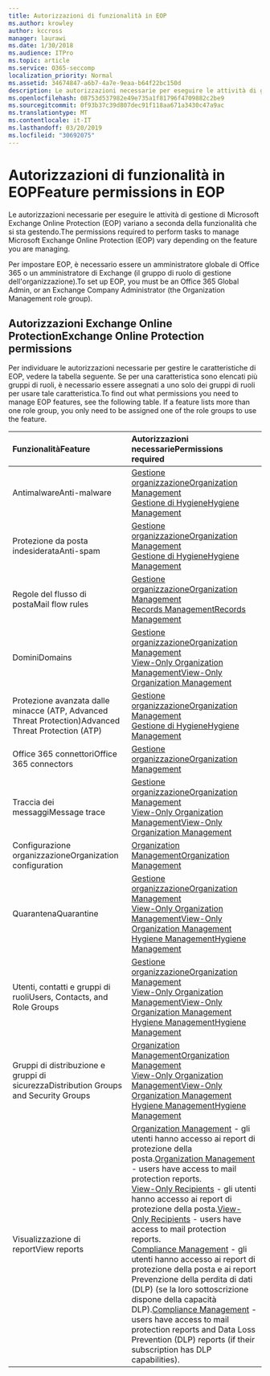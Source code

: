```yaml
---
title: Autorizzazioni di funzionalità in EOP
ms.author: krowley
author: kccross
manager: laurawi
ms.date: 1/30/2018
ms.audience: ITPro
ms.topic: article
ms.service: O365-seccomp
localization_priority: Normal
ms.assetid: 34674847-a6b7-4a7e-9eaa-b64f22bc150d
description: Le autorizzazioni necessarie per eseguire le attività di gestione di Microsoft Exchange Online Protection (EOP) variano a seconda della funzionalità che si sta gestendo.
ms.openlocfilehash: 08753d537982e49e735a1f81796f4709882c2be9
ms.sourcegitcommit: 0f93b37c39d807dec91f118aa671a3430c47a9ac
ms.translationtype: MT
ms.contentlocale: it-IT
ms.lasthandoff: 03/20/2019
ms.locfileid: "30692075"
---
```

# <a name="feature-permissions-in-eop"></a><span data-ttu-id="c01b2-103">Autorizzazioni di funzionalità in EOP</span><span class="sxs-lookup"><span data-stu-id="c01b2-103">Feature permissions in EOP</span></span>

<span data-ttu-id="c01b2-104">Le autorizzazioni necessarie per eseguire le attività di gestione di Microsoft Exchange Online Protection (EOP) variano a seconda della funzionalità che si sta gestendo.</span><span class="sxs-lookup"><span data-stu-id="c01b2-104">The permissions required to perform tasks to manage Microsoft Exchange Online Protection (EOP) vary depending on the feature you are managing.</span></span> 
  
<span data-ttu-id="c01b2-105">Per impostare EOP, è necessario essere un amministratore globale di Office 365 o un amministratore di Exchange (il gruppo di ruolo di gestione dell'organizzazione).</span><span class="sxs-lookup"><span data-stu-id="c01b2-105">To set up EOP, you must be an Office 365 Global Admin, or an Exchange Company Administrator (the Organization Management role group).</span></span>
  
## <a name="exchange-online-protection-permissions"></a><span data-ttu-id="c01b2-106">Autorizzazioni Exchange Online Protection</span><span class="sxs-lookup"><span data-stu-id="c01b2-106">Exchange Online Protection permissions</span></span>

<span data-ttu-id="c01b2-p101">Per individuare le autorizzazioni necessarie per gestire le caratteristiche di EOP, vedere la tabella seguente. Se per una caratteristica sono elencati più gruppi di ruoli, è necessario essere assegnati a uno solo dei gruppi di ruoli per usare tale caratteristica.</span><span class="sxs-lookup"><span data-stu-id="c01b2-p101">To find out what permissions you need to manage EOP features, see the following table. If a feature lists more than one role group, you only need to be assigned one of the role groups to use the feature.</span></span>
  
|<span data-ttu-id="c01b2-109">**Funzionalità**</span><span class="sxs-lookup"><span data-stu-id="c01b2-109">**Feature**</span></span>|<span data-ttu-id="c01b2-110">**Autorizzazioni necessarie**</span><span class="sxs-lookup"><span data-stu-id="c01b2-110">**Permissions required**</span></span>|
|:-----|:-----|
|<span data-ttu-id="c01b2-111">Antimalware</span><span class="sxs-lookup"><span data-stu-id="c01b2-111">Anti-malware</span></span>  <br/> |[<span data-ttu-id="c01b2-112">Gestione organizzazione</span><span class="sxs-lookup"><span data-stu-id="c01b2-112">Organization Management</span></span>](http://technet.microsoft.com/library/0bfd21c1-86ac-4369-86b7-aeba386741c8.aspx) <br/> [<span data-ttu-id="c01b2-113">Gestione di Hygiene</span><span class="sxs-lookup"><span data-stu-id="c01b2-113">Hygiene Management</span></span>](http://technet.microsoft.com/library/fc0a9ec2-9c3d-42f6-8442-8603fb29d464.aspx) <br/> |
|<span data-ttu-id="c01b2-114">Protezione da posta indesiderata</span><span class="sxs-lookup"><span data-stu-id="c01b2-114">Anti-spam</span></span>  <br/> |[<span data-ttu-id="c01b2-115">Gestione organizzazione</span><span class="sxs-lookup"><span data-stu-id="c01b2-115">Organization Management</span></span>](http://technet.microsoft.com/library/0bfd21c1-86ac-4369-86b7-aeba386741c8.aspx) <br/> [<span data-ttu-id="c01b2-116">Gestione di Hygiene</span><span class="sxs-lookup"><span data-stu-id="c01b2-116">Hygiene Management</span></span>](http://technet.microsoft.com/library/fc0a9ec2-9c3d-42f6-8442-8603fb29d464.aspx) <br/> |
|<span data-ttu-id="c01b2-117">Regole del flusso di posta</span><span class="sxs-lookup"><span data-stu-id="c01b2-117">Mail flow rules</span></span>  <br/> |[<span data-ttu-id="c01b2-118">Gestione organizzazione</span><span class="sxs-lookup"><span data-stu-id="c01b2-118">Organization Management</span></span>](http://technet.microsoft.com/library/0bfd21c1-86ac-4369-86b7-aeba386741c8.aspx) <br/> [<span data-ttu-id="c01b2-119">Records Management</span><span class="sxs-lookup"><span data-stu-id="c01b2-119">Records Management</span></span>](http://technet.microsoft.com/library/0e0c95ce-6109-4591-b86d-c6cfd44d21f5.aspx) <br/> |
|<span data-ttu-id="c01b2-120">Domini</span><span class="sxs-lookup"><span data-stu-id="c01b2-120">Domains</span></span>  <br/> |[<span data-ttu-id="c01b2-121">Gestione organizzazione</span><span class="sxs-lookup"><span data-stu-id="c01b2-121">Organization Management</span></span>](http://technet.microsoft.com/library/0bfd21c1-86ac-4369-86b7-aeba386741c8.aspx) <br/> [<span data-ttu-id="c01b2-122">View-Only Organization Management</span><span class="sxs-lookup"><span data-stu-id="c01b2-122">View-Only Organization Management</span></span>](http://technet.microsoft.com/library/c514c6d0-0157-4c52-9ec6-441d9a30f3df.aspx) <br/> |
|<span data-ttu-id="c01b2-123">Protezione avanzata dalle minacce (ATP, Advanced Threat Protection)</span><span class="sxs-lookup"><span data-stu-id="c01b2-123">Advanced Threat Protection (ATP)</span></span>  <br/> |[<span data-ttu-id="c01b2-124">Gestione organizzazione</span><span class="sxs-lookup"><span data-stu-id="c01b2-124">Organization Management</span></span>](http://technet.microsoft.com/library/0bfd21c1-86ac-4369-86b7-aeba386741c8.aspx) <br/> [<span data-ttu-id="c01b2-125">Gestione di Hygiene</span><span class="sxs-lookup"><span data-stu-id="c01b2-125">Hygiene Management</span></span>](http://technet.microsoft.com/library/fc0a9ec2-9c3d-42f6-8442-8603fb29d464.aspx) <br/> |
|<span data-ttu-id="c01b2-126">Office 365 connettori</span><span class="sxs-lookup"><span data-stu-id="c01b2-126">Office 365 connectors</span></span>  <br/> |[<span data-ttu-id="c01b2-127">Gestione organizzazione</span><span class="sxs-lookup"><span data-stu-id="c01b2-127">Organization Management</span></span>](http://technet.microsoft.com/library/0bfd21c1-86ac-4369-86b7-aeba386741c8.aspx) <br/> |
|<span data-ttu-id="c01b2-128">Traccia dei messaggi</span><span class="sxs-lookup"><span data-stu-id="c01b2-128">Message trace</span></span>  <br/> |[<span data-ttu-id="c01b2-129">Gestione organizzazione</span><span class="sxs-lookup"><span data-stu-id="c01b2-129">Organization Management</span></span>](http://technet.microsoft.com/library/0bfd21c1-86ac-4369-86b7-aeba386741c8.aspx) <br/> [<span data-ttu-id="c01b2-130">View-Only Organization Management</span><span class="sxs-lookup"><span data-stu-id="c01b2-130">View-Only Organization Management</span></span>](http://technet.microsoft.com/library/c514c6d0-0157-4c52-9ec6-441d9a30f3df.aspx) <br/> |
|<span data-ttu-id="c01b2-131">Configurazione organizzazione</span><span class="sxs-lookup"><span data-stu-id="c01b2-131">Organization configuration</span></span>  <br/> |[<span data-ttu-id="c01b2-132">Organization Management</span><span class="sxs-lookup"><span data-stu-id="c01b2-132">Organization Management</span></span>](http://technet.microsoft.com/library/0bfd21c1-86ac-4369-86b7-aeba386741c8.aspx) <br/> |
|<span data-ttu-id="c01b2-133">Quarantena</span><span class="sxs-lookup"><span data-stu-id="c01b2-133">Quarantine</span></span>  <br/> |[<span data-ttu-id="c01b2-134">Gestione organizzazione</span><span class="sxs-lookup"><span data-stu-id="c01b2-134">Organization Management</span></span>](http://technet.microsoft.com/library/0bfd21c1-86ac-4369-86b7-aeba386741c8.aspx) <br/> [<span data-ttu-id="c01b2-135">View-Only Organization Management</span><span class="sxs-lookup"><span data-stu-id="c01b2-135">View-Only Organization Management</span></span>](http://technet.microsoft.com/library/c514c6d0-0157-4c52-9ec6-441d9a30f3df.aspx) <br/> [<span data-ttu-id="c01b2-136">Hygiene Management</span><span class="sxs-lookup"><span data-stu-id="c01b2-136">Hygiene Management</span></span>](http://technet.microsoft.com/library/fc0a9ec2-9c3d-42f6-8442-8603fb29d464.aspx) <br/> |
|<span data-ttu-id="c01b2-137">Utenti, contatti e gruppi di ruoli</span><span class="sxs-lookup"><span data-stu-id="c01b2-137">Users, Contacts, and Role Groups</span></span>  <br/> |[<span data-ttu-id="c01b2-138">Gestione organizzazione</span><span class="sxs-lookup"><span data-stu-id="c01b2-138">Organization Management</span></span>](http://technet.microsoft.com/library/0bfd21c1-86ac-4369-86b7-aeba386741c8.aspx) <br/> [<span data-ttu-id="c01b2-139">View-Only Organization Management</span><span class="sxs-lookup"><span data-stu-id="c01b2-139">View-Only Organization Management</span></span>](http://technet.microsoft.com/library/c514c6d0-0157-4c52-9ec6-441d9a30f3df.aspx) <br/> [<span data-ttu-id="c01b2-140">Hygiene Management</span><span class="sxs-lookup"><span data-stu-id="c01b2-140">Hygiene Management</span></span>](http://technet.microsoft.com/library/fc0a9ec2-9c3d-42f6-8442-8603fb29d464.aspx) <br/> |
|<span data-ttu-id="c01b2-141">Gruppi di distribuzione e gruppi di sicurezza</span><span class="sxs-lookup"><span data-stu-id="c01b2-141">Distribution Groups and Security Groups</span></span>  <br/> |[<span data-ttu-id="c01b2-142">Organization Management</span><span class="sxs-lookup"><span data-stu-id="c01b2-142">Organization Management</span></span>](http://technet.microsoft.com/library/0bfd21c1-86ac-4369-86b7-aeba386741c8.aspx) <br/> [<span data-ttu-id="c01b2-143">View-Only Organization Management</span><span class="sxs-lookup"><span data-stu-id="c01b2-143">View-Only Organization Management</span></span>](http://technet.microsoft.com/library/c514c6d0-0157-4c52-9ec6-441d9a30f3df.aspx) <br/> [<span data-ttu-id="c01b2-144">Hygiene Management</span><span class="sxs-lookup"><span data-stu-id="c01b2-144">Hygiene Management</span></span>](http://technet.microsoft.com/library/fc0a9ec2-9c3d-42f6-8442-8603fb29d464.aspx) <br/> |
|<span data-ttu-id="c01b2-145">Visualizzazione di report</span><span class="sxs-lookup"><span data-stu-id="c01b2-145">View reports</span></span>  <br/> |<span data-ttu-id="c01b2-146">[Organization Management](http://technet.microsoft.com/library/0bfd21c1-86ac-4369-86b7-aeba386741c8.aspx) - gli utenti hanno accesso ai report di protezione della posta.</span><span class="sxs-lookup"><span data-stu-id="c01b2-146">[Organization Management](http://technet.microsoft.com/library/0bfd21c1-86ac-4369-86b7-aeba386741c8.aspx) - users have access to mail protection reports.</span></span>  <br/> <span data-ttu-id="c01b2-147">[View-Only Recipients](http://technet.microsoft.com/library/37e66b92-81d3-412f-b7a9-e1bb8cbeb468.aspx) - gli utenti hanno accesso ai report di protezione della posta.</span><span class="sxs-lookup"><span data-stu-id="c01b2-147">[View-Only Recipients](http://technet.microsoft.com/library/37e66b92-81d3-412f-b7a9-e1bb8cbeb468.aspx) - users have access to mail protection reports.</span></span>  <br/> <span data-ttu-id="c01b2-148">[Compliance Management](http://technet.microsoft.com/library/b91b23a4-e9c7-4bd0-9ee3-ec5cb498da15.aspx) - gli utenti hanno accesso ai report di protezione della posta e ai report Prevenzione della perdita di dati (DLP) (se la loro sottoscrizione dispone della capacità DLP).</span><span class="sxs-lookup"><span data-stu-id="c01b2-148">[Compliance Management](http://technet.microsoft.com/library/b91b23a4-e9c7-4bd0-9ee3-ec5cb498da15.aspx) - users have access to mail protection reports and Data Loss Prevention (DLP) reports (if their subscription has DLP capabilities).</span></span>  <br/> |
   

